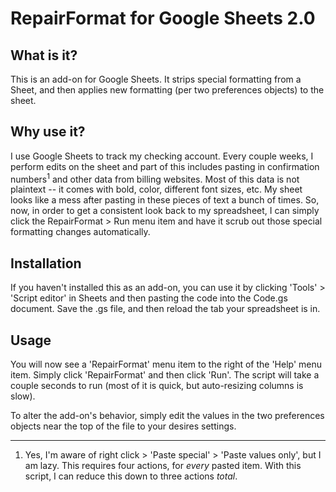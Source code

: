 # RepairFormat for Google Sheets 2.0

## What is it?

This is an add-on for Google Sheets. It strips special formatting from a Sheet, and then applies new formatting (per two preferences objects) to the sheet.

## Why use it?

I use Google Sheets to track my checking account. Every couple weeks, I perform edits on the sheet and part of this includes pasting in confirmation numbers<sup>1</sup> and other data from billing websites. Most of this data is not plaintext -- it comes with bold, color, different font sizes, etc. My sheet looks like a mess after pasting in these pieces of text a bunch of times. So, now, in order to get a consistent look back to my spreadsheet, I can simply click the RepairFormat > Run menu item and have it scrub out those special formatting changes automatically.

## Installation

If you haven't installed this as an add-on, you can use it by clicking 'Tools' > 'Script editor' in Sheets and then pasting the code into the Code.gs document. Save the .gs file, and then reload the tab your spreadsheet is in.

## Usage

You will now see a 'RepairFormat' menu item to the right of the 'Help' menu item. Simply click 'RepairFormat' and then click 'Run'. The script will take a couple seconds to run (most of it is quick, but auto-resizing columns is slow).

To alter the add-on's behavior, simply edit the values in the two preferences objects near the top of the file to your desires settings.

---

1. Yes, I'm aware of right click > 'Paste special' > 'Paste values only', but I am lazy. This requires four actions, for *every* pasted item. With this script, I can reduce this down to three actions *total*.